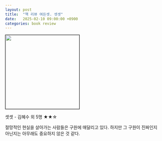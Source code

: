 ```yaml
---
layout: post
title:  "책 리뷰 여든셋. 셋셋"
date:   2025-02-10 09:00:00 +0900
categories: book review
---
```

<img width=240px style="border:1px solid black;" src="https://shopping-phinf.pstatic.net/main_5259787/52597870766.20250124095908.jpg?type=w300">  
  
셋셋 - 김혜수 외 5명 ★★☆

절망적인 현실을 살아가는 사람들은 구원에 매달리고 있다. 하지만 그 구원이 진짜인지 아닌지는 아무래도 중요하지 않은 것 같다.
